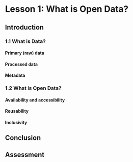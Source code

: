 # Lesson 1:  What is Open Data?



## Introduction

### 1.1 What is Data?

#### Primary (raw) data

#### Processed data

#### Metadata 

### 1.2 What is Open Data?

#### Availability and accessibility

#### Reusability 

#### Inclusivity

## Conclusion

## Assessment 
